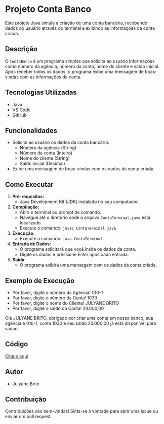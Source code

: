 # Projeto Conta Banco

Este projeto Java simula a criação de uma conta bancária, recebendo dados do usuário através do terminal e exibindo as informações da conta criada.

## Descrição

O `ContaBanco` é um programa simples que solicita ao usuário informações como número da agência, número da conta, nome do cliente e saldo inicial. Após receber todos os dados, o programa exibe uma mensagem de boas-vindas com as informações da conta.


## Tecnologias Utilizadas
* Java
* VS Code
* GitHub
  
## Funcionalidades
* Solicita ao usuário os dados da conta bancária:
    * Número da agência (String)
    * Número da conta (Inteiro)
    * Nome do cliente (String)
    * Saldo inicial (Decimal)
* Exibe uma mensagem de boas-vindas com os dados da conta criada.

## Como Executar

1.  **Pré-requisitos:**
    * Java Development Kit (JDK) instalado no seu computador.
2.  **Compilação:**
    * Abra o terminal ou prompt de comando.
    * Navegue até o diretório onde o arquivo `ContaTerminal.java` está localizado.
    * Execute o comando: `javac ContaTerminal.java`
3.  **Execução:**
    * Execute o comando: `java ContaTerminal`
4.  **Entrada de Dados:**
    * O programa solicitará que você insira os dados da conta.
    * Digite os dados e pressione Enter após cada entrada.
5.  **Saída:**
    * O programa exibirá uma mensagem com os dados da conta criada.

## Exemplo de Execução

* Por favor, digite o número da Agência!
  010-1
* Por favor, digite o número da Conta!
  1030
* Por favor, digite o nome do Cliente!
  JULYANE BRITO
* Por favor, digite o saldo da Conta!
  20.000,00
  
Olá JULYANE BRITO, obrigado por criar uma conta em nosso banco, sua agência é 010-1, conta 1030 e seu saldo 20.000,00 já está disponível para saque.

## Código
[Clique aqui](https://github.com/jusbtt/dio-trilha-java-basico/ContaBanco/src/ContaTerminal.java)
## Autor

* Julyane Brito

## Contribuição

Contribuições são bem-vindas! Sinta-se à vontade para abrir uma issue ou enviar um pull request.

